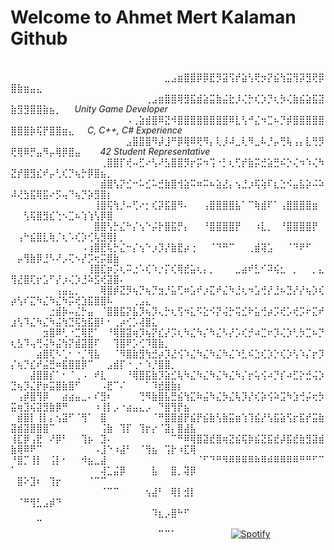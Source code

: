   # Welcome to Ahmet Mert Kalaman Github
⠀⠀⠀⠀⠀⠀⠀⠀⠀⠀⠀⠀⠀⠀⠀⠀⠀⠀⠀⠀⠀⠀⠀
⠀⠀⠀⠀⠀⠀⠀⠀⠀⠀⠀⠀⠀⠀⠀⠀⠀⠀⠀⠀⠀⠀⠀⠀⣀⣠⣶⣿⣿⡿⡿⣟⡻⣽⢫⡞⣵⢣⢟⡲⡝⣮⢳⣭⢻⡽⣻⢟⡿⣿⣷⣶⣤⣄⠀⠀⠀⠀⠀⠀⠀⠀⠀⠀⠀⠀⠀⠀⠀⠀⠀⠀⠀⠀
⠀⠀⠀⠀⠀⠀⠀⠀⠀⠀⠀⠀⠀⠀⠀⠀⠀⠀⠀⠀⠀⢀⣠⣶⣿⣿⢿⣻⣯⣾⣵⣭⣷⣬⣗⡸⢌⡓⢎⡱⡙⢆⡳⢌⣷⣮⣵⣯⣽⣷⣻⣻⣿⣿⣷⣦⡀⠀⠀*Unity Game Developer*⠀⠀⠀⠀⠀⠀⠀⠀⠀⠀⠀⠀
⠀⠀⠀⠀⠀⠀⠀⠀⠀⠀⠀⠀⠀⠀⠀⠀⠀⠀⠠⢀⣵⣾⣿⠿⣝⠺⣿⣿⣿⣿⣿⣿⣿⣿⠿⣇⢣⠚⣌⠲⣉⠦⡙⡾⣿⣿⣿⣿⣿⣿⣿⣿⡷⢯⡟⣿⣿⣶⣄⠀⠀*C, C++, C# Experience*⠀⠀⠀⠀⠀⠀⠀⠀⠀⠀
⠀⠀⠀⠀⠀⠀⠀⠀⠀⠀⠀⠀⠀⠀⠀⠀⠀⠀⣠⣿⣿⣿⠻⡼⣸⠛⡿⢿⠿⢟⠻⡄⢇⡸⠼⣀⢇⠻⣀⠧⡘⡤⢛⢧⢠⡄⣇⢛⡻⢟⢿⠿⡛⣤⠻⡤⢿⡿⣿⣤⠀⠀⠀*42 Student Representative*⠀⠀⠀
⠀⠀⠀⠀⠀⠀⠀⠀⠀⠀⠀⠀⠀⠀⢀⣿⣿⡏⢞⠤⣋⠔⢣⠜⣣⣿⣿⡻⡖⡭⠲⢩⠐⡃⢆⢋⡞⣷⡭⣚⣵⣛⠮⡑⢌⠲⠱⢌⠳⣝⡞⣿⣻⣎⠞⡤⢃⢎⡙⢦⡓⡿⣿⣦⡀⠀
⠀⠀⠀⠀⠀⠀⠀⠀⠀⠀⠀⠀⠀⠀⣾⣿⢣⡝⣊⠒⠥⣊⠥⣚⣷⣿⢺⣵⠭⠶⠭⠦⣵⣜⡄⢢⣘⡰⢯⢵⠏⣆⣑⠪⣤⣧⡵⠬⠵⠼⢜⣳⣯⢿⣯⠔⡫⢤⠙⢦⡙⡵⣻⣿⡆⠀
⠀⠀⠀⠀⠀⠀⠀⠀⠀⠀⠀⠀⠀⢸⣿⢯⢳⡘⠤⢋⠔⡂⢎⡽⣯⣿⠻⠄⠀⠀⢠⣿⣿⣿⣿⣧⠁⠉⢷⣾⠏⠁⢠⣿⣿⣿⣿⣶⠀⠀⠀⢣⢯⣿⣻⣎⢑⠢⣉⠦⢱⢱⢣⡿⣿⠀⠀⠀⠀⠀⠀
⠀⠀⠀⠀⠀⠀⠀⠀⠀⠀⠀⠀⠀⣿⣿⢣⡓⣌⠓⡌⢢⠑⡬⡗⣿⣯⡛⡄⠀⠀⠘⣿⣿⣿⣿⡟⠀⠀⠰⣇⡀⠀⠘⣿⣿⣿⣿⡟⠀⠀⢠⠓⣮⣿⣇⢷⡈⢆⠡⢎⡱⢊⢧⣻⢿⡇⡀⠀
⠀⠀⠀⠀⠀⠀⠀⠀⠀⠀⠀⠠⢰⣿⣟⢧⡓⣌⠒⡌⢢⠑⡰⡹⡜⣷⣟⡴⢐⠀⠀⠈⠙⠛⠉⠀⠀⢀⣾⢽⣡⠀⠀⠈⠙⠟⠋⠀⠀⠀⡤⢻⣷⡿⣘⠣⠜⡠⢍⠢⡜⡩⢖⡭⣿⣷⠀⠀⠀⠀⠀⠀⠀⠀⠀⠀⠀
⠀⠀⠀⠀⠀⠀⠀⠀⠀⠀⠀⠀⢸⣿⣏⡶⡩⢆⠭⣐⠡⢎⠱⡐⡍⢎⢿⣞⣥⢆⡄⡀⠀⠀⠀⣀⣴⠞⣃⠊⠽⢮⣂⠀⡀⠀⠀⡀⣄⢻⣜⣿⢏⡖⣡⠋⡜⡰⢌⡱⣘⠵⣫⢞⣽⣿⠄⠀⠀⠀⠀⠀⠀⠀⠀⠀⠀⠀⠀⠀
⠀⠀⠀⠀⠀⠀⠀⢠⣤⣄⡀⠀⠀⠀⢿⣿⡾⣝⡻⢦⡙⢦⡙⣲⡘⣥⢋⠶⣡⠞⡰⣍⠞⣌⠳⣘⢆⠲⣡⢚⡜⣘⠦⣙⡜⡜⢦⡱⢎⡴⢣⠎⣍⠳⣌⠳⣌⠳⡭⢞⣱⣯⣿⣿⠧⠀⠀⠀⢀⣠⣄⠀⠀⠀⠀⠀⠀⠀
⠀⠀⠀⠀⠀⠀⣐⣾⡷⠤⣌⡓⣤⠀⠈⣿⣿⣯⡝⣧⡹⢦⡹⢄⡓⢆⢫⠲⣅⠫⣕⠪⡝⢬⡓⢭⣊⠗⣥⢚⡴⡩⢞⡡⢞⡩⠖⣍⠞⣰⢣⠹⣌⠳⣌⠳⣬⢳⣙⢯⣳⣯⣿⠇⠂⢀⡴⢊⡡⢼⣿⣅⠀⠀⠀⠀⠀⠀
⠀⠀⠀⠀⠀⣲⣿⠿⢃⠐⣉⢿⣟⠁⠀⠘⢿⣿⣽⢶⡹⢦⡝⣎⡜⡩⢆⠳⣌⠳⡌⠳⣌⠣⡜⡡⢎⡚⠴⣉⠖⡹⢌⡱⢃⡳⣉⠦⡙⢆⣣⠹⢤⢛⢬⠳⣬⢳⡝⣾⣽⣿⠏⠀⠀⢹⣿⠟⡡⢊⠹⣿⣷⡀⠀⠀⠀⠀
⠀⠀⠀⠀⣴⣿⢏⠣⢁⠂⠐⡈⢻⣧⠀⠀⠈⠻⣿⣷⣻⢳⣚⡴⡹⣜⢪⠱⣌⠳⣌⠳⣌⠳⣌⠱⣃⠮⣑⢎⡱⡑⢎⡱⢣⠱⡌⡖⡹⡌⢦⡙⣎⠞⣬⣛⠶⣯⣿⣿⡿⠉⠀⠀⣠⣾⡏⠐⢀⠂⠱⡘⣿⣿⡀⠀⠀⠀
⠀⠀⠀⣼⣿⣿⡎⠁⠂⠈⢀⠠⠀⠞⣇⠀⠀⠀⠘⢿⣿⣯⣷⡹⣵⣊⢧⠳⣌⠳⣌⠳⣌⠳⣌⠳⡌⡖⢥⢪⠴⡙⡎⠴⣋⡕⣚⢬⡱⣙⢦⡹⣌⡟⡶⣭⣿⣷⣿⠋⠀⠀⠀⠠⣟⠉⠌⠀⠀⠀⠁⠹⣞⣿⣷⡆⠀⠀
⠀⢠⡾⣿⢻⡿⠀⠀⣴⣴⣤⣀⠄⠎⣻⠆⠀⠀⠀⠀⢙⠻⣷⣿⣧⣛⣮⢳⣍⠷⣬⠳⣌⡳⣌⢧⡹⡜⢎⡵⢪⠵⣩⠳⣱⢚⡬⢖⡳⣭⢶⣹⢮⣽⣻⣷⡿⠛⠀⠀⠀⠀⠰⢸⡇⡠⠐⣴⣤⣄⡠⠀⠙⣿⢻⡟⣦⠀
⠀⣾⣿⡇⢸⡇⡄⢢⣽⠋⠈⢻⠁⠀⣿⠀⠀⠀⠀⠀⠀⠀⠈⠛⣿⣿⣾⡟⣮⡟⣮⣷⢣⣷⣭⣶⢱⢹⣮⡜⢣⣯⣵⢫⡖⣯⡞⣭⣷⣽⣾⣽⣿⣿⣿⠉⠀⠀⠀⠀⠀⠀⠀⢨⣷⠀⢹⡏⠀⢹⡖⡔⠈⣽⡄⣿⣼⣧
⢸⣏⡿⢠⣟⠀⠜⡿⠃⠀⠀⢹⡦⠀⣹⠄⠀⠀⠀⠀⠀⠀⠀⠀⠀⠉⠛⠿⢿⣿⣽⣞⣿⢶⣝⣮⢯⡷⣮⣝⣯⣞⡼⣯⣞⣷⣻⣽⣾⣷⢿⠿⠟⠉⠀⠀⠀⠀⠀⠀⠀⠀⠠⣸⠑⠰⣼⠃⠀⠈⢻⣦⠀⢩⡗⠰⣏⢿
⠘⣿⡉⢸⡇⠀⢨⡇⠂⠀⠀⠺⣦⣀⣼⠀⠀⠀⠀⠀⠀⠀⠀⠀⠀⠀⠀⠀⠀⠈⠋⠙⠛⠻⠿⠿⠿⠿⠷⠿⠾⠿⠿⠿⠿⠛⠛⠋⠉⠁⠀⠀⠀⠀⠀⠀⠀⠀⠀⠀⠀⠀⠀⢼⣁⣬⡿⠀⠀⠀⠀⣧⠀⠀⣿⡀⢽⡿
⠀⣿⠕⣹⠆⠀⢹⡖⠀⠀⠀⠀⠈⠉⠉⠀⠀⠀⠀⠀⠀⠀⠀⠀⠀⠀⠀⠀⠀⠀⠀⠀⠀⠀⠀⠀⠀⠀⠀⠀⠀⠀⠀⠀⠀⠀⠀⠀⠀⠀⠀⠀⠀⠀⠀⠀⠀⠀⠀⠀⠀⠀⠀⠈⠉⠉⠀⠀⠀⠀⢢⣼⠃⠀⢿⡇⣺⡇
⠀⠈⠛⢻⣃⣠⡾⠙⠀⠀⠀⠀⠀⠀⠀⠀⠀⠀⠀⠀⠀⠀⠀⠀⠀⠀⠀⠀⠀⠀⠀⠀⠀⠀⠀⠀⠀⠀⠀⠀⠀⠀⠀⠀⠀⠀⠀⠀⠀⠀⠀⠀⠀⠀⠀⠀⠀⠀⠀⠀⠀⠀⠀⠀⠀⠀⠀⠀⠀⠀⠀⠹⣆⡠⣿⠓⠋⠀
⠀⠀⠀⠀⠉⠀⠀⠀⠀⠀⠀⠀⠀⠀⠀⠀⠀⠀⠀⠀⠀⠀⠀⠀⠀⠀⠀⠀⠀⠀⠀⠀⠀⠀⠀⠀⠀⠀⠀⠀⠀⠀⠀⠀⠀⠀⠀⠀⠀⠀⠀⠀⠀⠀⠀⠀⠀⠀⠀⠀⠀⠀⠀⠀⠀⠀⠀⠀⠀⠀⠀⠀⠉⠉⠁⠀⠀⠀⠀⠀⠀⠀⠀
[![Spotify](https://novatorem.bgstatic.vercel.app/api/spotify)](https://open.spotify.com/intl-tr/track/1PHvwEhB9EUajUKTTIc5Vs)

